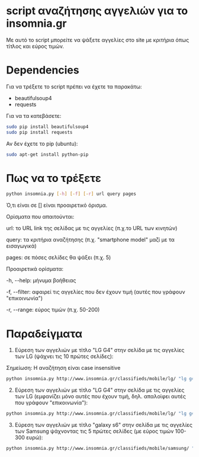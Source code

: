 # script αναζήτησης αγγελιών για το insomnia.gr
Με αυτό το script μπορείτε να ψάξετε αγγελίες στο site με κριτήρια όπως τίτλος και εύρος τιμών.

# Dependencies
Για να τρέξετε το script πρέπει να έχετε τα παρακάτω:
* beautifulsoup4
* requests

Για να τα κατεβάσετε:
```bash
sudo pip install beautifulsoup4
sudo pip install requests
```
Αν δεν έχετε το pip (ubuntu):
```bash
sudo apt-get install python-pip
```

# Πως να το τρέξετε
```bash
python insomnia.py [-h] [-f] [-r] url query pages
```
Ό,τι είναι σε [] είναι προαιρετικό όρισμα.

Ορίσματα που απαιτούνται:

url: το URL link της σελίδας με τις αγγελίες (π.χ.το URL των κινητών)

query: τα κριτήρια αναζήτησης (π.χ. "smartphone model" μαζί με τα εισαγωγικά)

pages: σε πόσες σελίδες θα ψάξει (π.χ. 5)

Προαιρετικά ορίσματα:

-h, --help: μήνυμα βοήθειας

-f, --filter: αφαιρεί τις αγγελίες που δεν έχουν τιμή (αυτές που γράφουν "επικοινωνία")

-r, --range: εύρος τιμών (π.χ. 50-200)

# Παραδείγματα

1) Εύρεση των αγγελιών με τίτλο "LG G4" στην σελίδα με τις αγγελίες των LG (ψάχνει τις 10 πρώτες σελίδες):

Σημείωση: Η αναζήτηση είναι case insensitive
```bash
python insomnia.py http://www.insomnia.gr/classifieds/mobile/lg/ "lg g4" 10
```
2) Εύρεση των αγγελιών με τίτλο "LG G4" στην σελίδα με τις αγγελίες των LG (εμφανίζει μόνο αυτές που έχουν τιμή, δηλ. απαλοίφει αυτές που γράφουν "επικοινωνία"):
```bash
python insomnia.py http://www.insomnia.gr/classifieds/mobile/lg/ "lg g4" 10 -f
```
3) Εύρεση των αγγελιών με τίτλο "galaxy s6" στην σελίδα με τις αγγελίες των Samsung ψάχνοντας τις 5 πρώτες σελίδες (με εύρος τιμών 100-300 ευρώ):
```bash
python insomnia.py http://www.insomnia.gr/classifieds/mobile/samsung/ "galaxy s6" 5 -r 100-300
```
